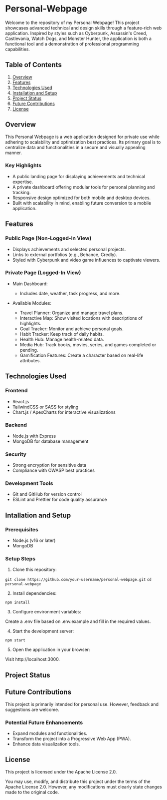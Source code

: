 # Personal-Webpage

Welcome to the repository of my Personal Webpage! This project showcases advanced technical and design skills through a feature-rich web application. Inspired by styles such as Cyberpunk, Assassin's Creed, Castlevania, Watch Dogs, and Monster Hunter, the application is both a functional tool and a demonstration of professional programming capabilities.

## Table of Contents
1. [Overview](#overview)
2. [Features](#features)
3. [Technologies Used](#technologies-used)
4. [Installation and Setup](#intallation-and-setup)
5. [Project Status](#project-status)
6. [Future Contributions](#future-contributions)
7. [License](#license)

## Overview
This Personal Webpage is a web application designed for private use while adhering to scalability and optimization best practices. Its primary goal is to centralize data and functionalities in a secure and visually appealing manner.

### Key Highlights
- A public landing page for displaying achievements and technical expertise.
- A private dashboard offering modular tools for personal planning and tracking.
- Responsive design optimized for both mobile and desktop devices.
- Built with scalability in mind, enabling future conversion to a mobile application.

## Features

### Public Page (Non-Logged-In View)

- Displays achievements and selected personal projects.
- Links to external portfolios (e.g., Behance, Credly).
- Styled with Cyberpunk and video game influences to captivate viewers.

### Private Page (Logged-In View)

- Main Dashboard:
    - Includes date, weather, task progress, and more.

- Available Modules:
    - Travel Planner: Organize and manage travel plans.
    - Interactive Map: Show visited locations with descriptions of highlights.
    - Goal Tracker: Monitor and achieve personal goals.
    - Habit Tracker: Keep track of daily habits.
    - Health Hub: Manage health-related data.
    - Media Hub: Track books, movies, series, and games completed or pending.
    - Gamification Features: Create a character based on real-life attributes.


## Technologies Used

### Frontend

- React.js
- TailwindCSS or SASS for styling
- Chart.js / ApexCharts for interactive visualizations

### Backend

- Node.js with Express
- MongoDB for database management

### Security

- Strong encryption for sensitive data
- Compliance with OWASP best practices

### Development Tools

- Git and GitHub for version control
- ESLint and Prettier for code quality assurance

## Intallation and Setup

### Prerequisites

- Node.js (v16 or later)
- MongoDB

### Setup Steps

1. Clone this repository:

`git clone https://github.com/your-username/personal-webpage.git`
`cd personal-webpage`

2. Install dependencies:

`npm install`

3. Configure environment variables:

Create a .env file based on .env.example and fill in the required values.

4. Start the development server:

`npm start`

5. Open the application in your browser:

Visit http://localhost:3000.

## Project Status

## Future Contributions

This project is primarily intended for personal use. However, feedback and suggestions are welcome.

### Potential Future Enhancements

- Expand modules and functionalities.
- Transform the project into a Progressive Web App (PWA).
- Enhance data visualization tools.

## License

This project is licensed under the Apache License 2.0.

You may use, modify, and distribute this project under the terms of the Apache License 2.0. However, any modifications must clearly state changes made to the original code.
